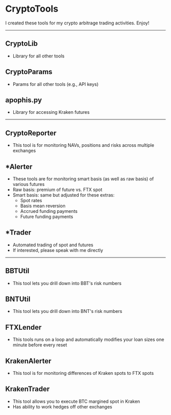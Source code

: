 # CryptoTools
I created these tools for my crypto arbitrage trading activities.  Enjoy!

---

## CryptoLib
- Library for all other tools

## CryptoParams
- Params for all other tools (e.g., API keys)

## apophis.py
- Library for accessing Kraken futures
---

## CryptoReporter
- This tool is for monitoring NAVs, positions and risks across multiple exchanges

## *Alerter
- These tools are for monitoring smart basis (as well as raw basis) of various futures
- Raw basis: premium of future vs. FTX spot
- Smart basis: same but adjusted for these extras:
	- Spot rates
	- Basis mean reversion
	- Accrued funding payments
	- Future funding payments

## *Trader
- Automated trading of spot and futures
- If interested, please speak with me directly

---

## BBTUtil
- This tool lets you drill down into BBT's risk numbers

## BNTUtil
- This tool lets you drill down into BNT's risk numbers

## FTXLender
- This tools runs on a loop and automatically modifies your loan sizes one minute before every reset

## KrakenAlerter
- This tool is for monitoring differences of Kraken spots to FTX spots

## KrakenTrader
- This tool allows you to execute BTC margined spot in Kraken
- Has ability to work hedges off other exchanges
